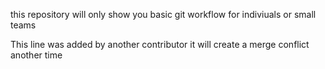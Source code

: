 this repository will only show you basic git workflow for indiviuals or small teams

This line was added by another contributor it will create a merge conflict
another time
